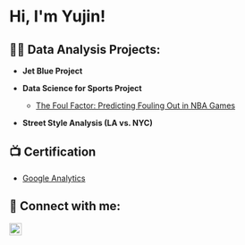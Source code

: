 <h1>Hi, I'm Yujin! 

<h2>👨‍💻 Data Analysis Projects:</h2>

- <b>Jet Blue Project</b>

- <b>Data Science for Sports Project</b>
  - [The Foul Factor: Predicting Fouling Out in NBA Games](https://github.com/heyeveim/NBA_foul_analysis/tree/main)
 
- <b>Street Style Analysis (LA vs. NYC) </b>
    

<h2>📺 Certification </h2>

- [Google Analytics](https://i.imgur.com/0XanIdy.png)

<h2> 🤳 Connect with me:</h2>

[<img align="left" alt="JoshMadakor | LinkedIn" width="22px" src="https://cdn.jsdelivr.net/npm/simple-icons@v3/icons/linkedin.svg" />][linkedin]


[linkedin]: https://www.linkedin.com/in/yujin-im/

<!--
**joshmadakor1/joshmadakor1** is a ✨ _special_ ✨ repository because its `README.md` (this file) appears on your GitHub profile.

Here are some ideas to get you started:

- 🔭 I’m currently working on ...
- 🌱 I’m currently learning ...
- 👯 I’m looking to collaborate on ...
- 🤔 I’m looking for help with ...
- 💬 Ask me about ...
- 📫 How to reach me: ...
- 😄 Pronouns: ...
- ⚡ Fun fact: ...
-->
